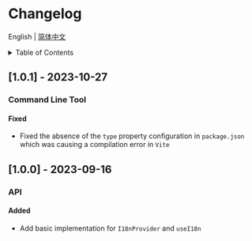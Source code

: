 
# Changelog


English | [简体中文](https://github.com/i18n-pro/solid/blob/v1.0.1/docs/dist/CHANGELOG_zh-CN.md)


<details >
  <summary>Table of Contents</summary>

  &emsp;&emsp;[[1.0.1] - 2023-10-27](#101---2023-10-27)<br/>
  &emsp;&emsp;&emsp;&emsp;[Command Line Tool](#101-command-line-tool)<br/>
  &emsp;&emsp;&emsp;&emsp;&emsp;&emsp;[Fixed](#101-command-line-tool-fixed)<br/>
  &emsp;&emsp;[[1.0.0] - 2023-09-16](#100---2023-09-16)<br/>
  &emsp;&emsp;&emsp;&emsp;[API](#100-api)<br/>
  &emsp;&emsp;&emsp;&emsp;&emsp;&emsp;[Added](#100-api-added)<br/>

</details>

## [1.0.1] - 2023-10-27

<h3 id="101-command-line-tool">Command Line Tool</h3>

<h4 id="101-command-line-tool-fixed">Fixed</h4>

* Fixed the absence of the  `type`  property configuration in  `package.json`  which was causing a compilation error in  `Vite` 


## [1.0.0] - 2023-09-16

<h3 id="100-api">API</h3>

<h4 id="100-api-added">Added</h4>

* Add basic implementation for  `I18nProvider`  and  `useI18n` 


